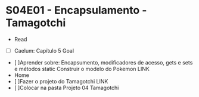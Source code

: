 # S04E01 - Encapsulamento - Tamagotchi
- Read
- [ ] Caelum: Capítulo 5
Goal
- [ ]Aprender sobre: Encapsumento, modificadores de acesso, gets e sets e métodos static
Construir o modelo do Pokemon LINK
- Home
- [ ]Fazer o projeto do Tamagotchi LINK
- [ ]Colocar na pasta Projeto 04 Tamagotchi